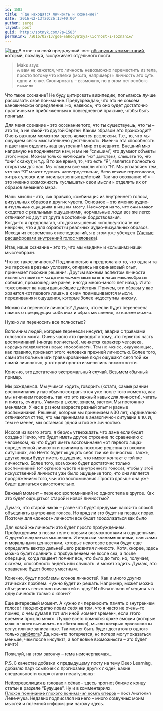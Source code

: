 ```yaml
---
id: 1583
title: 'Где находятся личность и сознание?'
date: '2016-02-13T20:26:13+00:00'
author: serge
layout: post
guid: 'http://sotnyk.com/?p=1583'
permalink: /2016/02/13/gde-nahodyatsya-lichnost-i-soznanie/
---
```


[![face](http://localhost/wp-content/uploads/2016/02/face-300x200.jpg)](http://localhost/wp-content/uploads/2016/02/face.jpg)В ответ на свой предыдущий пост [обнаружил комментарий](http://localhost/2016/02/02/chelovechestvo-posledniy-rubezh/#comment-4121), который, пожалуй, заслуживает отдельного поста.

> Maks says:  
> А вам не кажется, что личность невозможно переместить из тела, просто потому что клетки (мозга, например) и личность это суть одно и то же. Скопировать – возможно, но в этом нет особого смысла.

Что такое сознание? Не буду цитировать википедию, попытаюсь лучше рассказать своё понимание. Предупреждаю, что это не совсем каноническое определение. Но, надеюсь, что оно будет достаточно практичным и приближенным к повседневной практике, чтобы быть понятым.

Для меня сознание – это осознание того, что ты существуешь, что ты – это ты, а не какой-то другой Сергей. Каким образом это происходит? Очень важным моментом здесь является рефлексия. Т.е., то, что мы ощущаем свою мыслительную деятельность. Именно эта способность и дает нам отделить наш внутренний мир от внешнего. Внешний мир напрямую не подчиняется нам, и мы не “слышим”, что думают объекты этого мира. Можем только наблюдать “их” действия, слышать то, что “они” скажут, и т.д. В то же время, то, что есть “Я”, является полностью открытым для нас. Мы слышим все мысли этого “Я”. Мы управляем тем, что это “Я” может сделать непосредственно, безо всяких переговоров, хитрых уловок или насильственных действий. Так что осознание «Я» – это именно возможность «услышать» свои мысли и отделить их от образов внешнего мира.

Наши мысли – это, как правило, комбинация из внутреннего голоса, визуальных образов и других чувств. Основное – это именно аудио-визуальные ощущения в нашем мозгу. Несмотря на то, что они имеют сходство с реальными ощущениями, нормальные люди все же легко отличают их друг от друга в состоянии бодрствования.  
Когда-то я предполагал, что для мышления используются те же нейроны, что и для обработки реальных аудио-визуальных образов. Исходя из современных исследований, я в этом уже убежден ([Ученые расшифровали внутренний голос человека](https://lenta.ru/news/2014/10/30/innervoice/)).

Итак, наше сознание – это то, что мы «видим» и «слышим» наши мыслеобразы.

Что же такое личность? Под личностью я предполагаю то, что одна и та же персона в разных условиях, опираясь на одинаковый опыт, принимает похожие решения. Другим важным аспектом личности является память – когда мы можем вызывать в наши мыслеобразы события, произошедшие ранее, иногда много-много лет назад. И это тоже влияет на наши дальнейшие действия. Причем, эти образы у нас хранятся «от первого лица», а к ним примешиваются мысли, переживания и ощущения, которые более недоступны никому.

Можно ли перенести личность? Думаю, что если будет перенесена память о предыдущих событиях и образ мышления, то вполне можно.

Нужно ли переносить все полностью?

Вспомним людей, которые перенесли инсульт, аварии с травмами головного мозга. Очень часто это приводит к тому, что теряется часть воспоминаний (иногда полностью), меняется характер человека, изредка появляются новые способности. Тем не менее, окружающие, как правило, признают этого человека прежней личностью. Более того, сами эти больные или травмированные люди ощущают себя той же самой личностью, у которой просто изменились возможности.

Конечно, это достаточно экстремальный случай. Возьмем обычный пример.

Мы рождаемся. Мы учимся ходить, говорить (кстати, самые ранние воспоминания у нас обычно сохраняются уже после того момента, как мы начинаем говорить, так что это важный навык для личности), читать и писать, считать. Учимся в школе, живем, растем. Мы постоянно меняемся. У нас в разном возрасте разный опыт и разные воспоминания. Решения, которые мы принимаем в 30 лет, кардинально отличаются от тех, что мы принимали в аналогичной ситуации в 10. И, тем не менее, мы остаемся одной и той же личностью.

Исходя из всего этого, я берусь утверждать, что даже если будет создано Нечто, что будет иметь другое строение по сравнению с человеком, но что будет иметь воспоминания «от первого лица» определенной личности и принимать похожие решения в похожих ситуациях, это Нечто будет ощущать себя той же личностью. Также, другие люди будут иметь ощущение, что имеют контакт с той же личностью. Более того, возможно будет достаточно только воспоминаний (от органов чувств и внутреннего голоса), чтобы у этой искусственной личности уже было ощущение того, что она является продолжением того, чьи это воспоминания. Просто дальше она уже будет двигаться самостоятельно.

Важный момент – перенос воспоминаний из одного тела в другое. Как это будет ощущаться старой и новой личностью?

Думаю, что старой никак – разве что будет придуман какой-то способ объединять внутренние голоса. Но вряд ли это будет на первых порах. Поэтому для «донора» личности все будет продолжаться как было.

Для новой же личности это будет просто пробуждением. Пробуждением в новом теле с новыми возможностями и ощущениями. С другой скоростью мышления. И старыми воспоминаниями, навыками и моральными ценностями, которые некоторое время будут еще определять вектор дальнейшего развития личности. Хотя, скорее, здесь можно будет сравнить с пробуждением не после сна, а после операции, когда пациент помнит все, что было до того, но, получает, скажем, способность видеть или слышать. А может ходить. Думаю, это сравнение будет более уместным.

Конечно, будут проблемы клонов личностей. Как и много других этических проблем. Нужно будет их решать. Например, может можно объединить несколько личностей в одну? И обязательно объединять в одну личность только с клоны?

Еще интересный момент. А нужно ли переносить память о внутреннем голосе? Неоднократно ловил себя на том, что я часто не очень-то помню, о чем думал в тот или иной момент времени, если этого времени прошло много. Лучше всего помнятся яркие эмоции (которые можно часто вычислить по обстановке), мысли которые произнесены вслух или же записанные. Так может быть будет достаточно одного только [лайфлога](https://ru.wikipedia.org/wiki/%D0%9B%D0%B0%D0%B9%D1%84%D0%BB%D0%BE%D0%B3%D0%B3%D0%B8%D0%BD%D0%B3)? Да, кое-что потеряется, но потери могут оказаться меньше, чем после инсульта, а вот новые возможности – это будет нечто!

Пожалуй, на этом закончу – тема неисчерпаемая…

P.S. В качестве добавки к предыдущему посту на тему Deep Learning, добавлю пару ссылочек с прогнозами других людей, какие специальности скоро станут неактуальны:

[Нейрореволюция в головах и сёлах](https://habrahabr.ru/post/277069/) – здесь прогноз ближе к концу статьи в разделе “Будущее”. Ну и в комментариях.  
[Плохое понимание плохого понимания компьютеров](http://ailev.livejournal.com/1246025.html) – пост Анатолия Левенчука. Недавно подписался на него – много созвучных моим мыслей и полезной информации нахожу здесь.